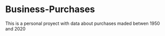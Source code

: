 # Business-Purchases
This is a personal proyect with data about purchases maded betwen 1950 and 2020
